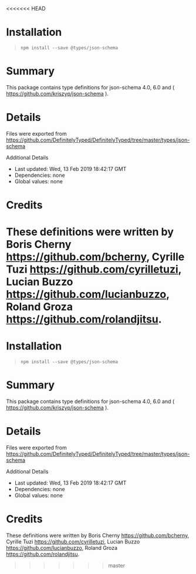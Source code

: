 <<<<<<< HEAD
# Installation
> `npm install --save @types/json-schema`

# Summary
This package contains type definitions for json-schema 4.0, 6.0 and ( https://github.com/kriszyp/json-schema ).

# Details
Files were exported from https://github.com/DefinitelyTyped/DefinitelyTyped/tree/master/types/json-schema

Additional Details
 * Last updated: Wed, 13 Feb 2019 18:42:17 GMT
 * Dependencies: none
 * Global values: none

# Credits
These definitions were written by Boris Cherny <https://github.com/bcherny>, Cyrille Tuzi <https://github.com/cyrilletuzi>, Lucian Buzzo <https://github.com/lucianbuzzo>, Roland Groza <https://github.com/rolandjitsu>.
=======
# Installation
> `npm install --save @types/json-schema`

# Summary
This package contains type definitions for json-schema 4.0, 6.0 and ( https://github.com/kriszyp/json-schema ).

# Details
Files were exported from https://github.com/DefinitelyTyped/DefinitelyTyped/tree/master/types/json-schema

Additional Details
 * Last updated: Wed, 13 Feb 2019 18:42:17 GMT
 * Dependencies: none
 * Global values: none

# Credits
These definitions were written by Boris Cherny <https://github.com/bcherny>, Cyrille Tuzi <https://github.com/cyrilletuzi>, Lucian Buzzo <https://github.com/lucianbuzzo>, Roland Groza <https://github.com/rolandjitsu>.
>>>>>>> master
